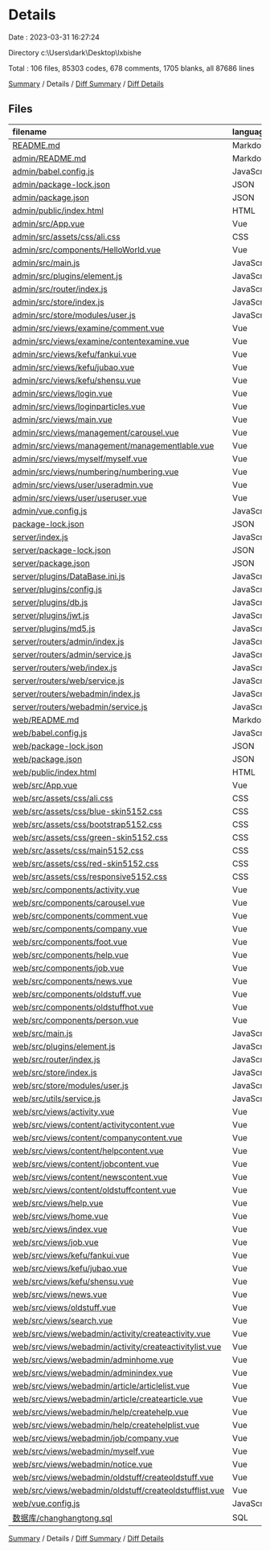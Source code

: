 # Details

Date : 2023-03-31 16:27:24

Directory c:\\Users\\dark\\Desktop\\lxbishe

Total : 106 files,  85303 codes, 678 comments, 1705 blanks, all 87686 lines

[Summary](results.md) / Details / [Diff Summary](diff.md) / [Diff Details](diff-details.md)

## Files
| filename | language | code | comment | blank | total |
| :--- | :--- | ---: | ---: | ---: | ---: |
| [README.md](/README.md) | Markdown | 115 | 0 | 35 | 150 |
| [admin/README.md](/admin/README.md) | Markdown | 19 | 0 | 6 | 25 |
| [admin/babel.config.js](/admin/babel.config.js) | JavaScript | 5 | 0 | 1 | 6 |
| [admin/package-lock.json](/admin/package-lock.json) | JSON | 26,118 | 0 | 1 | 26,119 |
| [admin/package.json](/admin/package.json) | JSON | 58 | 0 | 1 | 59 |
| [admin/public/index.html](/admin/public/index.html) | HTML | 19 | 1 | 3 | 23 |
| [admin/src/App.vue](/admin/src/App.vue) | Vue | 13 | 0 | 4 | 17 |
| [admin/src/assets/css/ali.css](/admin/src/assets/css/ali.css) | CSS | 17 | 0 | 2 | 19 |
| [admin/src/components/HelloWorld.vue](/admin/src/components/HelloWorld.vue) | Vue | 56 | 0 | 3 | 59 |
| [admin/src/main.js](/admin/src/main.js) | JavaScript | 73 | 18 | 7 | 98 |
| [admin/src/plugins/element.js](/admin/src/plugins/element.js) | JavaScript | 4 | 0 | 2 | 6 |
| [admin/src/router/index.js](/admin/src/router/index.js) | JavaScript | 55 | 0 | 3 | 58 |
| [admin/src/store/index.js](/admin/src/store/index.js) | JavaScript | 44 | 0 | 7 | 51 |
| [admin/src/store/modules/user.js](/admin/src/store/modules/user.js) | JavaScript | 66 | 0 | 3 | 69 |
| [admin/src/views/examine/comment.vue](/admin/src/views/examine/comment.vue) | Vue | 327 | 0 | 12 | 339 |
| [admin/src/views/examine/contentexamine.vue](/admin/src/views/examine/contentexamine.vue) | Vue | 558 | 0 | 13 | 571 |
| [admin/src/views/kefu/fankui.vue](/admin/src/views/kefu/fankui.vue) | Vue | 208 | 1 | 6 | 215 |
| [admin/src/views/kefu/jubao.vue](/admin/src/views/kefu/jubao.vue) | Vue | 283 | 1 | 6 | 290 |
| [admin/src/views/kefu/shensu.vue](/admin/src/views/kefu/shensu.vue) | Vue | 235 | 1 | 6 | 242 |
| [admin/src/views/login.vue](/admin/src/views/login.vue) | Vue | 169 | 1 | 2 | 172 |
| [admin/src/views/loginparticles.vue](/admin/src/views/loginparticles.vue) | Vue | 26 | 17 | 1 | 44 |
| [admin/src/views/main.vue](/admin/src/views/main.vue) | Vue | 157 | 0 | 7 | 164 |
| [admin/src/views/management/carousel.vue](/admin/src/views/management/carousel.vue) | Vue | 210 | 1 | 3 | 214 |
| [admin/src/views/management/managementlable.vue](/admin/src/views/management/managementlable.vue) | Vue | 135 | 4 | 7 | 146 |
| [admin/src/views/myself/myself.vue](/admin/src/views/myself/myself.vue) | Vue | 220 | 0 | 5 | 225 |
| [admin/src/views/numbering/numbering.vue](/admin/src/views/numbering/numbering.vue) | Vue | 255 | 9 | 4 | 268 |
| [admin/src/views/user/useradmin.vue](/admin/src/views/user/useradmin.vue) | Vue | 347 | 2 | 12 | 361 |
| [admin/src/views/user/useruser.vue](/admin/src/views/user/useruser.vue) | Vue | 404 | 6 | 8 | 418 |
| [admin/vue.config.js](/admin/vue.config.js) | JavaScript | 5 | 0 | 0 | 5 |
| [package-lock.json](/package-lock.json) | JSON | 71 | 0 | 1 | 72 |
| [server/index.js](/server/index.js) | JavaScript | 32 | 4 | 6 | 42 |
| [server/package-lock.json](/server/package-lock.json) | JSON | 4,038 | 0 | 1 | 4,039 |
| [server/package.json](/server/package.json) | JSON | 26 | 0 | 1 | 27 |
| [server/plugins/DataBase.ini.js](/server/plugins/DataBase.ini.js) | JavaScript | 7 | 0 | 1 | 8 |
| [server/plugins/config.js](/server/plugins/config.js) | JavaScript | 6 | 0 | 0 | 6 |
| [server/plugins/db.js](/server/plugins/db.js) | JavaScript | 35 | 1 | 1 | 37 |
| [server/plugins/jwt.js](/server/plugins/jwt.js) | JavaScript | 39 | 0 | 0 | 39 |
| [server/plugins/md5.js](/server/plugins/md5.js) | JavaScript | 7 | 0 | 1 | 8 |
| [server/routers/admin/index.js](/server/routers/admin/index.js) | JavaScript | 34 | 5 | 16 | 55 |
| [server/routers/admin/service.js](/server/routers/admin/service.js) | JavaScript | 699 | 38 | 18 | 755 |
| [server/routers/web/index.js](/server/routers/web/index.js) | JavaScript | 24 | 7 | 37 | 68 |
| [server/routers/web/service.js](/server/routers/web/service.js) | JavaScript | 576 | 40 | 16 | 632 |
| [server/routers/webadmin/index.js](/server/routers/webadmin/index.js) | JavaScript | 58 | 48 | 45 | 151 |
| [server/routers/webadmin/service.js](/server/routers/webadmin/service.js) | JavaScript | 879 | 63 | 18 | 960 |
| [web/README.md](/web/README.md) | Markdown | 19 | 0 | 6 | 25 |
| [web/babel.config.js](/web/babel.config.js) | JavaScript | 7 | 8 | 2 | 17 |
| [web/package-lock.json](/web/package-lock.json) | JSON | 33,364 | 0 | 1 | 33,365 |
| [web/package.json](/web/package.json) | JSON | 66 | 0 | 1 | 67 |
| [web/public/index.html](/web/public/index.html) | HTML | 16 | 1 | 3 | 20 |
| [web/src/App.vue](/web/src/App.vue) | Vue | 17 | 0 | 6 | 23 |
| [web/src/assets/css/ali.css](/web/src/assets/css/ali.css) | CSS | 18 | 1 | 2 | 21 |
| [web/src/assets/css/blue-skin5152.css](/web/src/assets/css/blue-skin5152.css) | CSS | 95 | 5 | 14 | 114 |
| [web/src/assets/css/bootstrap5152.css](/web/src/assets/css/bootstrap5152.css) | CSS | 5,009 | 39 | 677 | 5,725 |
| [web/src/assets/css/green-skin5152.css](/web/src/assets/css/green-skin5152.css) | CSS | 102 | 5 | 20 | 127 |
| [web/src/assets/css/main5152.css](/web/src/assets/css/main5152.css) | CSS | 1,226 | 45 | 132 | 1,403 |
| [web/src/assets/css/red-skin5152.css](/web/src/assets/css/red-skin5152.css) | CSS | 46 | 4 | 9 | 59 |
| [web/src/assets/css/responsive5152.css](/web/src/assets/css/responsive5152.css) | CSS | 1,058 | 9 | 153 | 1,220 |
| [web/src/components/activity.vue](/web/src/components/activity.vue) | Vue | 79 | 0 | 1 | 80 |
| [web/src/components/carousel.vue](/web/src/components/carousel.vue) | Vue | 72 | 0 | 4 | 76 |
| [web/src/components/comment.vue](/web/src/components/comment.vue) | Vue | 432 | 17 | 15 | 464 |
| [web/src/components/company.vue](/web/src/components/company.vue) | Vue | 66 | 0 | 4 | 70 |
| [web/src/components/foot.vue](/web/src/components/foot.vue) | Vue | 117 | 0 | 8 | 125 |
| [web/src/components/help.vue](/web/src/components/help.vue) | Vue | 86 | 1 | 3 | 90 |
| [web/src/components/job.vue](/web/src/components/job.vue) | Vue | 92 | 0 | 4 | 96 |
| [web/src/components/news.vue](/web/src/components/news.vue) | Vue | 114 | 1 | 5 | 120 |
| [web/src/components/oldstuff.vue](/web/src/components/oldstuff.vue) | Vue | 91 | 1 | 3 | 95 |
| [web/src/components/oldstuffhot.vue](/web/src/components/oldstuffhot.vue) | Vue | 72 | 0 | 2 | 74 |
| [web/src/components/person.vue](/web/src/components/person.vue) | Vue | 42 | 0 | 3 | 45 |
| [web/src/main.js](/web/src/main.js) | JavaScript | 102 | 21 | 9 | 132 |
| [web/src/plugins/element.js](/web/src/plugins/element.js) | JavaScript | 4 | 0 | 2 | 6 |
| [web/src/router/index.js](/web/src/router/index.js) | JavaScript | 215 | 8 | 6 | 229 |
| [web/src/store/index.js](/web/src/store/index.js) | JavaScript | 44 | 1 | 2 | 47 |
| [web/src/store/modules/user.js](/web/src/store/modules/user.js) | JavaScript | 66 | 0 | 1 | 67 |
| [web/src/utils/service.js](/web/src/utils/service.js) | JavaScript | 0 | 0 | 1 | 1 |
| [web/src/views/activity.vue](/web/src/views/activity.vue) | Vue | 144 | 1 | 9 | 154 |
| [web/src/views/content/activitycontent.vue](/web/src/views/content/activitycontent.vue) | Vue | 236 | 2 | 14 | 252 |
| [web/src/views/content/companycontent.vue](/web/src/views/content/companycontent.vue) | Vue | 129 | 9 | 17 | 155 |
| [web/src/views/content/helpcontent.vue](/web/src/views/content/helpcontent.vue) | Vue | 173 | 1 | 12 | 186 |
| [web/src/views/content/jobcontent.vue](/web/src/views/content/jobcontent.vue) | Vue | 141 | 9 | 15 | 165 |
| [web/src/views/content/newscontent.vue](/web/src/views/content/newscontent.vue) | Vue | 246 | 2 | 16 | 264 |
| [web/src/views/content/oldstuffcontent.vue](/web/src/views/content/oldstuffcontent.vue) | Vue | 259 | 1 | 12 | 272 |
| [web/src/views/help.vue](/web/src/views/help.vue) | Vue | 177 | 1 | 5 | 183 |
| [web/src/views/home.vue](/web/src/views/home.vue) | Vue | 56 | 3 | 4 | 63 |
| [web/src/views/index.vue](/web/src/views/index.vue) | Vue | 573 | 21 | 34 | 628 |
| [web/src/views/job.vue](/web/src/views/job.vue) | Vue | 168 | 1 | 7 | 176 |
| [web/src/views/kefu/fankui.vue](/web/src/views/kefu/fankui.vue) | Vue | 104 | 0 | 2 | 106 |
| [web/src/views/kefu/jubao.vue](/web/src/views/kefu/jubao.vue) | Vue | 142 | 3 | 2 | 147 |
| [web/src/views/kefu/shensu.vue](/web/src/views/kefu/shensu.vue) | Vue | 223 | 6 | 5 | 234 |
| [web/src/views/news.vue](/web/src/views/news.vue) | Vue | 208 | 1 | 11 | 220 |
| [web/src/views/oldstuff.vue](/web/src/views/oldstuff.vue) | Vue | 153 | 1 | 10 | 164 |
| [web/src/views/search.vue](/web/src/views/search.vue) | Vue | 320 | 2 | 5 | 327 |
| [web/src/views/webadmin/activity/createactivity.vue](/web/src/views/webadmin/activity/createactivity.vue) | Vue | 243 | 10 | 12 | 265 |
| [web/src/views/webadmin/activity/createactivitylist.vue](/web/src/views/webadmin/activity/createactivitylist.vue) | Vue | 142 | 0 | 4 | 146 |
| [web/src/views/webadmin/adminhome.vue](/web/src/views/webadmin/adminhome.vue) | Vue | 116 | 2 | 6 | 124 |
| [web/src/views/webadmin/adminindex.vue](/web/src/views/webadmin/adminindex.vue) | Vue | 77 | 0 | 6 | 83 |
| [web/src/views/webadmin/article/articlelist.vue](/web/src/views/webadmin/article/articlelist.vue) | Vue | 114 | 0 | 2 | 116 |
| [web/src/views/webadmin/article/createarticle.vue](/web/src/views/webadmin/article/createarticle.vue) | Vue | 104 | 4 | 3 | 111 |
| [web/src/views/webadmin/help/createhelp.vue](/web/src/views/webadmin/help/createhelp.vue) | Vue | 167 | 12 | 1 | 180 |
| [web/src/views/webadmin/help/createhelplist.vue](/web/src/views/webadmin/help/createhelplist.vue) | Vue | 113 | 0 | 1 | 114 |
| [web/src/views/webadmin/job/company.vue](/web/src/views/webadmin/job/company.vue) | Vue | 184 | 7 | 8 | 199 |
| [web/src/views/webadmin/myself.vue](/web/src/views/webadmin/myself.vue) | Vue | 257 | 11 | 2 | 270 |
| [web/src/views/webadmin/notice.vue](/web/src/views/webadmin/notice.vue) | Vue | 112 | 1 | 2 | 115 |
| [web/src/views/webadmin/oldstuff/createoldstuff.vue](/web/src/views/webadmin/oldstuff/createoldstuff.vue) | Vue | 174 | 10 | 4 | 188 |
| [web/src/views/webadmin/oldstuff/createoldstufflist.vue](/web/src/views/webadmin/oldstuff/createoldstufflist.vue) | Vue | 148 | 0 | 5 | 153 |
| [web/vue.config.js](/web/vue.config.js) | JavaScript | 5 | 0 | 0 | 5 |
| [数据库/changhangtong.sql](/%E6%95%B0%E6%8D%AE%E5%BA%93/changhangtong.sql) | SQL | 426 | 122 | 38 | 586 |

[Summary](results.md) / Details / [Diff Summary](diff.md) / [Diff Details](diff-details.md)